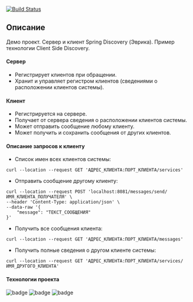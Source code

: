 [![Build Status](https://app.travis-ci.com/velesov7493/job4j_discovery.svg?branch=master)](https://app.travis-ci.com/velesov7493/job4j_discovery)
## Описание ##
Демо проект.
Сервер и клиент Spring Discovery (Эврика).
Пример технологии Client Side Discovery.
#### Сервер ####
+ Регистрирует клиентов при обращении. 
+ Хранит и управляет регистром клиентов (сведениями о расположении клиентов системы).
#### Клиент ####
+ Регистрируется на сервере. 
+ Получает от сервера сведения о расположении клиентов системы.
+ Может отправить сообщение любому клиенту.
+ Может получить и сохранить сообщения от других клиентов.
#### Описание запросов к клиенту ####
+ Список имен всех клиентов системы:
```
curl --location --request GET 'АДРЕС_КЛИЕНТА:ПОРТ_КЛИЕНТА/services'
``` 
+ Отправить сообщение другому клиенту:
```
curl --location --request POST 'localhost:8081/messages/send/ИМЯ_КЛИЕНТА_ПОЛУЧАТЕЛЯ' \
--header 'Content-Type: application/json' \
--data-raw '{
    "message": "ТЕКСТ_СООБЩЕНИЯ"    
}'
```
+ Получить все сообщения клиента:
```
curl --location --request GET 'АДРЕС_КЛИЕНТА:ПОРТ_КЛИЕНТА/messages'
```
+ Получить полные сведения о другом клиенте системы:
```
curl --location --request GET 'АДРЕС_КЛИЕНТА:ПОРТ_КЛИЕНТА/services/ИМЯ_ДРУГОГО_КЛИЕНТА'
```
#### Технологии проекта ####
![badge](https://img.shields.io/badge/Java-14-green)
![badge](https://img.shields.io/badge/Maven-3.6-green)
![badge](https://img.shields.io/badge/SpringBot-2.5-yellow)